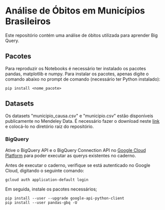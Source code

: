 # Análise de Óbitos em Municípios Brasileiros
 Este repositório contém uma análise de óbitos utilizada para aprender Big Query.
 
 ## Pacotes
 
 Para reproduzir os Notebooks é necessário ter instalado os pacotes pandas, matplotlib e numpy. Para instalar os pacotes, apenas digite o comando abaixo no prompt de comando (necessário ter Python instalado):
 
 ```
 pip install <nome_pacote>
 ```

## Datasets

 Os datasets "municipio_causa.csv" e "municipio.csv" estão disponíveis publicamente no Mendeley Data. É necessário fazer o download neste [link](https://data.mendeley.com/datasets/vbg6ws3src/2) e colocá-lo no diretório raiz do repositório.

 
 ### BigQuery
 
 Ative o BigQuery API e o BigQuery Connection API no [Google Cloud Platform](https://console.cloud.google.com/home/dashboard) para poder executar as querys existentes no caderno.
 
 Antes de executar o caderno, verifique se está autenticado no Google Cloud, digitando o seguinte comando:
 
 ```
 gcloud auth application-default login
 ```
 
 Em seguida, instale os pacotes necessários;
 
 ```
 pip install --user --upgrade google-api-python-client
 pip install --user pandas-gbq -U
 ```
